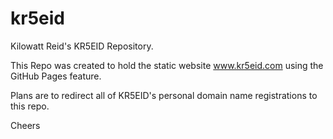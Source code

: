 # kr5eid
Kilowatt Reid's KR5EID Repository.

This Repo was created to hold the static website www.kr5eid.com using the GitHub Pages feature.

Plans are to redirect all of KR5EID's personal domain name registrations to this repo.

Cheers
